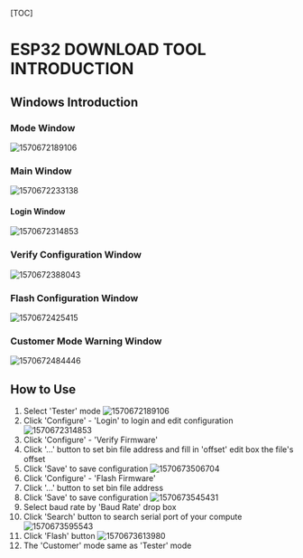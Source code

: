 [TOC]

# ESP32 DOWNLOAD TOOL INTRODUCTION

## Windows Introduction

### Mode Window

![1570672189106](/home/pi/Documents/Espressif/esptool_ui/img/readmeImg/1570672189106.png)

### Main Window

![1570672233138](/home/pi/Documents/Espressif/esptool_ui/img/readmeImg/1570672233138.png)

#### Login Window

![1570672314853](/home/pi/Documents/Espressif/esptool_ui/img/readmeImg/1570672314853.png)

### Verify Configuration Window

![1570672388043](/home/pi/Documents/Espressif/esptool_ui/img/readmeImg/1570672388043.png)

### Flash Configuration Window

![1570672425415](/home/pi/Documents/Espressif/esptool_ui/img/readmeImg/1570672425415.png)

### Customer Mode Warning Window

![1570672484446](/home/pi/Documents/Espressif/esptool_ui/img/readmeImg/1570672484446.png)

## How to Use

1. Select 'Tester' mode
   ![1570672189106](/home/pi/Documents/Espressif/esptool_ui/img/readmeImg/1570672189106.png)
2. Click 'Configure' - 'Login' to login and edit configuration
   ![1570672314853](/home/pi/Documents/Espressif/esptool_ui/img/readmeImg/1570672314853.png)
3. Click 'Configure' - 'Verify Firmware'
4. Click '...' button to set bin file address and fill in 'offset' edit box the file's offset
5. Click 'Save' to save configuration
   ![1570673506704](/home/pi/Documents/Espressif/esptool_ui/img/readmeImg/1570673506704.png)
6. Click 'Configure' - 'Flash Firmware'
7. Click '...' button to set bin file address
8. Click 'Save' to save configuration
   ![1570673545431](/home/pi/Documents/Espressif/esptool_ui/img/readmeImg/1570673545431.png)
9. Select baud rate by 'Baud Rate' drop box 
10. Click 'Search' button to search serial port of your compute
    ![1570673595543](/home/pi/Documents/Espressif/esptool_ui/img/readmeImg/1570673595543.png)
11. Click 'Flash' button
    ![1570673613980](/home/pi/Documents/Espressif/esptool_ui/img/readmeImg/1570673613980.png)
12. The 'Customer' mode same as 'Tester' mode

